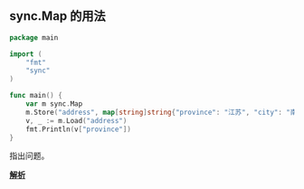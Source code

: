 ## sync.Map 的用法

```go
package main

import (
	"fmt"
	"sync"
)

func main() {
	var m sync.Map
	m.Store("address", map[string]string{"province": "江苏", "city": "南京"})
	v, _ := m.Load("address")
	fmt.Println(v["province"])
}
```

指出问题。

[**解析**](../answers/q022.md)
